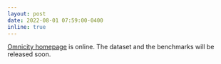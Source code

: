 ```yaml
---
layout: post
date: 2022-08-01 07:59:00-0400
inline: true
---
```

[Omnicity homepage](https://city-super.github.io/omnicity/) is online. The dataset and the benchmarks will be released soon. 
